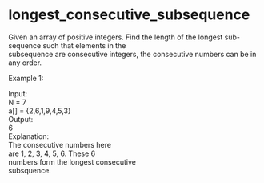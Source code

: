 # longest_consecutive_subsequence
Given an array of positive integers. Find the length of the longest sub-sequence such that elements in the <br>subsequence are consecutive integers, the consecutive numbers can be in any order.
 <br>

Example 1:

Input:
 <br>
N = 7 <br>
a[] = {2,6,1,9,4,5,3} <br>
Output: <br>
6 <br>
Explanation: <br>
The consecutive numbers here <br>
are 1, 2, 3, 4, 5, 6. These 6  <br>
numbers form the longest consecutive <br>
subsquence. <br>